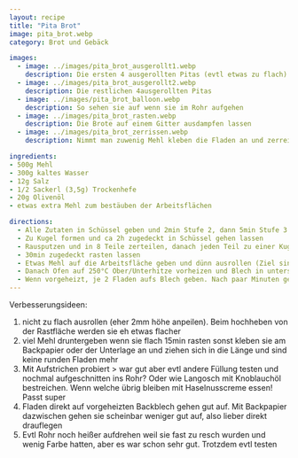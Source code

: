 ```yaml
---
layout: recipe
title: "Pita Brot"
image: pita_brot.webp
category: Brot und Gebäck

images:
  - image: ../images/pita_brot_ausgerollt1.webp
    description: Die ersten 4 ausgerollten Pitas (evtl etwas zu flach)
  - image: ../images/pita_brot_ausgerollt2.webp
    description: Die restlichen 4ausgerollten Pitas
  - image: ../images/pita_brot_balloon.webp
    description: So sehen sie auf wenn sie im Rohr aufgehen
  - image: ../images/pita_brot_rasten.webp
    description: Die Brote auf einem Gitter ausdampfen lassen
  - image: ../images/pita_brot_zerrissen.webp
    description: Nimmt man zuwenig Mehl kleben die Fladen an und zerreißen bzw werden viel zu dünn. Hier 2 übereinander gelegt damit sie wieder dicker sind (ging zwar aber ist nicht optimal)

ingredients:
- 500g Mehl
- 300g kaltes Wasser
- 12g Salz
- 1/2 Sackerl (3,5g) Trockenhefe
- 20g Olivenöl
- etwas extra Mehl zum bestäuben der Arbeitsflächen

directions:
  - Alle Zutaten in Schüssel geben und 2min Stufe 2, dann 5min Stufe 3 Kneten
  - Zu Kugel formen und ca 2h zugedeckt in Schüssel gehen lassen
  - Rausputzen und in 8 Teile zerteilen, danach jeden Teil zu einer Kugel formen (in Mitte falten und rollen)
  - 30min zugedeckt rasten lassen
  - Etwas Mehl auf die Arbeitsfläche geben und dünn ausrollen (Ziel sind ca 2mm dicke Fladen) und nochmal zugedeckt 15min rasten lassen
  - Danach Ofen auf 250°C Ober/Unterhitze vorheizen und Blech in unterste Schiene geben (muss heiß werden)
  - Wenn vorgeheizt, je 2 Fladen aufs Blech geben. Nach paar Minuten gehen sie Balloonartig auf. Nach paar Minuten mit Zange 1x umdrehen. Nach insgesamt 5min sind sie fertig und man macht die nächsten 2 Stk
---
```


Verbesserungsideen:

1. nicht zu flach ausrollen (eher 2mm höhe anpeilen). Beim hochheben von der Rastfläche werden sie eh etwas flacher
2. viel Mehl druntergeben wenn sie flach 15min rasten sonst kleben sie am Backpapier oder der Unterlage an und ziehen sich in die Länge und sind keine runden Fladen mehr
3. Mit Aufstrichen probiert > war gut aber evtl andere Füllung testen und nochmal aufgeschnitten ins Rohr? Oder wie Langosch mit Knoblauchöl bestreichen. Wenn welche übrig bleiben mit Haselnusscreme essen! Passt super
4. Fladen direkt auf vorgeheizten Backblech gehen gut auf. Mit Backpapier dazwischen gehen sie scheinbar weniger gut auf, also lieber direkt drauflegen
5. Evtl Rohr noch heißer aufdrehen weil sie fast zu resch wurden und wenig Farbe hatten, aber es war schon sehr gut. Trotzdem evtl testen
